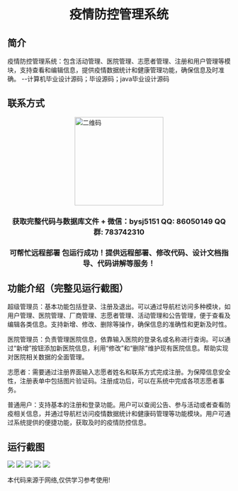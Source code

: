 <p><h1 align="center">疫情防控管理系统</h1></p>

## 简介
疫情防控管理系统：包含活动管理、医院管理、志愿者管理、注册和用户管理等模块，支持查看和编辑信息，提供疫情数据统计和健康管理功能，确保信息及时准确。    --计算机毕业设计源码；毕设源码；java毕业设计源码


## 联系方式
<img src="https://bs-1329754181.cos.ap-shanghai.myqcloud.com/wx.jpg" alt="二维码" style="display: block; margin: 0 auto;" width="200px">
<p><h3 align="center">获取完整代码与数据库文件 + 微信：bysj5151 QQ: 86050149 QQ群: 783742310</h3></p>
<p><h3 align="center">可帮忙远程部署 包运行成功！提供远程部署、修改代码、设计文档指导、代码讲解等服务！</h3></p>

## 功能介绍（完整见运行截图）
超级管理员：基本功能包括登录、注册及退出。可以通过导航栏访问多种模块，如用户管理、医院管理、厂商管理、志愿者管理、活动管理和公告管理，便于查看及编辑各类信息。支持新增、修改、删除等操作，确保信息的准确性和更新及时性。

医院管理员：负责管理医院信息，依靠输入医院的登录名或名称进行查询。可以通过“新增”按钮添加新医院信息，利用“修改”和“删除”维护现有医院信息。帮助实现对医院相关数据的全面管理。

志愿者：需要通过注册界面输入志愿者姓名和联系方式完成注册。为保障信息安全性，注册表单中包括图片验证码。注册成功后，可以在系统中完成各项志愿者事务。

普通用户：支持基本的注册和登录功能。用户可以查阅公告、参与活动或者查看防疫相关信息，并通过导航栏访问疫情数据统计和健康码管理等功能模块。用户可通过系统提供的便捷功能，获取及时的疫情防控信息。


## 运行截图
![](imgs/588112-20220703083615236-479570469.png)
![](imgs/588112-20220703083621754-1281059150.png)
![](imgs/588112-20220703083628180-2022979786.png)
![](imgs/588112-20220703083633080-801564259.png)
![](imgs/588112-20220703083637961-2103271220.png)

<p>本代码来源于网络,仅供学习参考使用!</p>

